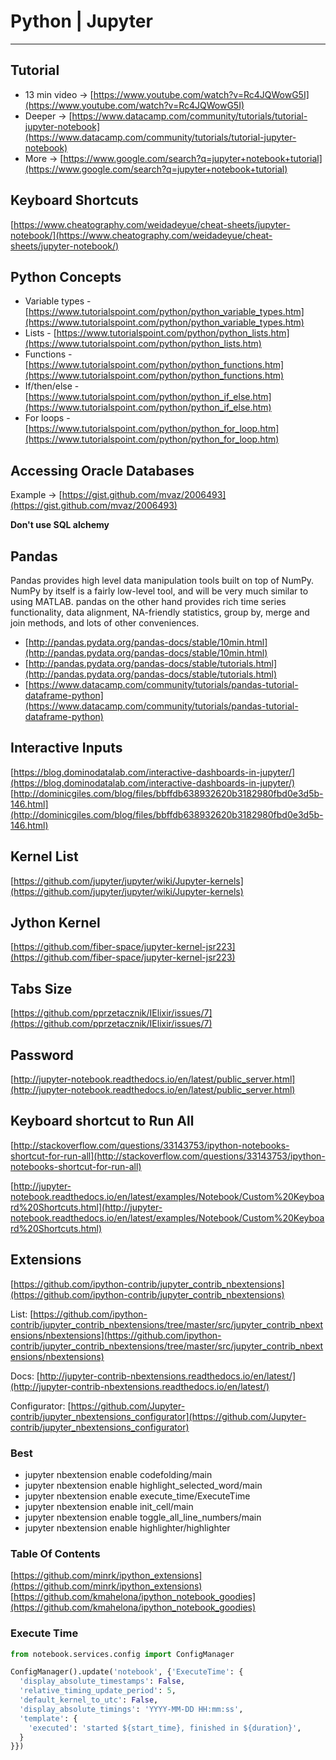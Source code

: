 # Python | Jupyter

---

## Tutorial

- 13 min video -> [https://www.youtube.com/watch?v=Rc4JQWowG5I](https://www.youtube.com/watch?v=Rc4JQWowG5I)
- Deeper -> [https://www.datacamp.com/community/tutorials/tutorial-jupyter-notebook](https://www.datacamp.com/community/tutorials/tutorial-jupyter-notebook)
- More -> [https://www.google.com/search?q=jupyter+notebook+tutorial](https://www.google.com/search?q=jupyter+notebook+tutorial)

## Keyboard Shortcuts

[https://www.cheatography.com/weidadeyue/cheat-sheets/jupyter-notebook/](https://www.cheatography.com/weidadeyue/cheat-sheets/jupyter-notebook/)


## Python Concepts

- Variable types - [https://www.tutorialspoint.com/python/python_variable_types.htm](https://www.tutorialspoint.com/python/python_variable_types.htm)
- Lists - [https://www.tutorialspoint.com/python/python_lists.htm](https://www.tutorialspoint.com/python/python_lists.htm)
- Functions - [https://www.tutorialspoint.com/python/python_functions.htm](https://www.tutorialspoint.com/python/python_functions.htm)
- If/then/else - [https://www.tutorialspoint.com/python/python_if_else.htm](https://www.tutorialspoint.com/python/python_if_else.htm)
- For loops - [https://www.tutorialspoint.com/python/python_for_loop.htm](https://www.tutorialspoint.com/python/python_for_loop.htm)
 

## Accessing Oracle Databases

Example -> [https://gist.github.com/mvaz/2006493](https://gist.github.com/mvaz/2006493)

**Don't use SQL alchemy**

  
## Pandas

Pandas provides high level data manipulation tools built on top of NumPy. NumPy by itself is a fairly low-level tool, and will be very much similar to using MATLAB. pandas on the other hand provides rich time series functionality, data alignment, NA-friendly statistics, group by, merge and join methods, and lots of other conveniences.

- [http://pandas.pydata.org/pandas-docs/stable/10min.html](http://pandas.pydata.org/pandas-docs/stable/10min.html)
- [http://pandas.pydata.org/pandas-docs/stable/tutorials.html](http://pandas.pydata.org/pandas-docs/stable/tutorials.html)
- [https://www.datacamp.com/community/tutorials/pandas-tutorial-dataframe-python](https://www.datacamp.com/community/tutorials/pandas-tutorial-dataframe-python)


## Interactive Inputs
[https://blog.dominodatalab.com/interactive-dashboards-in-jupyter/](https://blog.dominodatalab.com/interactive-dashboards-in-jupyter/)
[http://dominicgiles.com/blog/files/bbffdb638932620b3182980fbd0e3d5b-146.html](http://dominicgiles.com/blog/files/bbffdb638932620b3182980fbd0e3d5b-146.html)

  
## Kernel List
[https://github.com/jupyter/jupyter/wiki/Jupyter-kernels](https://github.com/jupyter/jupyter/wiki/Jupyter-kernels)

  

## Jython Kernel
[https://github.com/fiber-space/jupyter-kernel-jsr223](https://github.com/fiber-space/jupyter-kernel-jsr223)


## Tabs Size
[https://github.com/pprzetacznik/IElixir/issues/7](https://github.com/pprzetacznik/IElixir/issues/7)


## Password

[http://jupyter-notebook.readthedocs.io/en/latest/public_server.html](http://jupyter-notebook.readthedocs.io/en/latest/public_server.html)

  

## Keyboard shortcut to Run All

[http://stackoverflow.com/questions/33143753/ipython-notebooks-shortcut-for-run-all](http://stackoverflow.com/questions/33143753/ipython-notebooks-shortcut-for-run-all)

[http://jupyter-notebook.readthedocs.io/en/latest/examples/Notebook/Custom%20Keyboard%20Shortcuts.html](http://jupyter-notebook.readthedocs.io/en/latest/examples/Notebook/Custom%20Keyboard%20Shortcuts.html)


## Extensions

[https://github.com/ipython-contrib/jupyter_contrib_nbextensions](https://github.com/ipython-contrib/jupyter_contrib_nbextensions)

List: [https://github.com/ipython-contrib/jupyter_contrib_nbextensions/tree/master/src/jupyter_contrib_nbextensions/nbextensions](https://github.com/ipython-contrib/jupyter_contrib_nbextensions/tree/master/src/jupyter_contrib_nbextensions/nbextensions)

Docs: [http://jupyter-contrib-nbextensions.readthedocs.io/en/latest/](http://jupyter-contrib-nbextensions.readthedocs.io/en/latest/)

Configurator: [https://github.com/Jupyter-contrib/jupyter_nbextensions_configurator](https://github.com/Jupyter-contrib/jupyter_nbextensions_configurator)



### Best
- jupyter nbextension enable codefolding/main
- jupyter nbextension enable highlight_selected_word/main
- jupyter nbextension enable execute_time/ExecuteTime
- jupyter nbextension enable init_cell/main
- jupyter nbextension enable toggle_all_line_numbers/main
- jupyter nbextension enable highlighter/highlighter

### Table Of Contents
[https://github.com/minrk/ipython_extensions](https://github.com/minrk/ipython_extensions)
[https://github.com/kmahelona/ipython_notebook_goodies](https://github.com/kmahelona/ipython_notebook_goodies)

### Execute Time

```python
from notebook.services.config import ConfigManager

ConfigManager().update('notebook', {'ExecuteTime': {
  'display_absolute_timestamps': False,
  'relative_timing_update_period': 5,
  'default_kernel_to_utc': False,
  'display_absolute_timings': 'YYYY-MM-DD HH:mm:ss',
  'template': {
    'executed': 'started ${start_time}, finished in ${duration}',
  }
}})
```